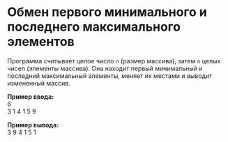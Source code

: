 # Обмен первого минимального и последнего максимального элементов

Программа считывает целое число `n` (размер массива), затем `n` целых чисел (элементы массива). Она находит первый минимальный и последний максимальный элементы, меняет их местами и выводит измененный массив.

**Пример ввода:**  
6  
3 1 4 1 5 9  

**Пример вывода:**  
3 9 4 1 5 1  
